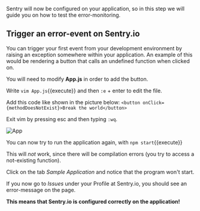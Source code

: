 Sentry will now be configured on your application, so in this step we will guide you on how to test the error-monitoring. 

## Trigger an error-event on Sentry.io ##

You can trigger your first event from your development environment by raising an exception somewhere within your application. An example of this would be rendering a button that calls an undefined function when clicked on. 

You will need to modify **App.js** in order to add the button. 

Write `vim App.js`{{execute}} and then `:e` + enter to edit the file.

Add this code like shown in the picture below: `<button onClick={methodDoesNotExist}>Break the world</button>` 

Exit vim by pressing esc and then typing `:wq`.


![App](https://imgur.com/Abqkz0L.png)

You can now try to run the application again, with `npm start`{{execute}}

This will *not* work, since there will be compilation errors (you try to access a not-existing function). 

Click on the tab *Sample Application* and notice that the program won't start. 

If you now go to *Issues* under your Profile at Sentry.io, you should see an error-message on the page. 

**This means that Sentry.io is configured correctly on the application!**
